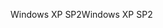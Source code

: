 <span data-ttu-id="bb30a-101">Windows XP SP2</span><span class="sxs-lookup"><span data-stu-id="bb30a-101">Windows XP SP2</span></span>